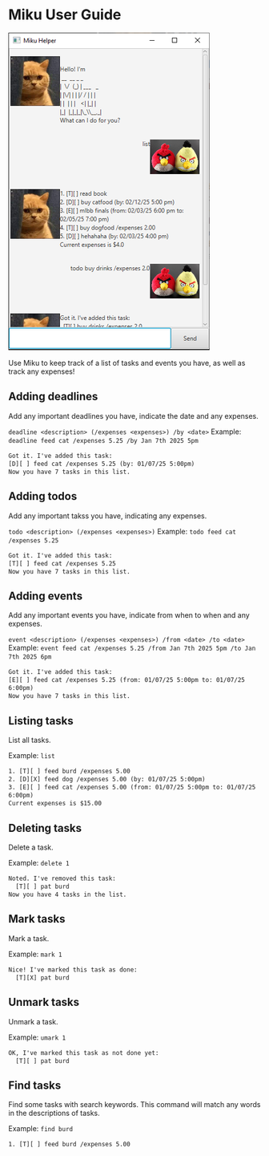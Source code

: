 # Miku User Guide

![Ui of the app Miku.](Ui.png)

Use Miku to keep track of a list of tasks and events you have, as well as track any expenses!

## Adding deadlines

Add any important deadlines you have, indicate the date and any expenses.

`deadline <description> (/expenses <expenses>) /by <date>`
Example: 
`deadline feed cat /expenses 5.25 /by Jan 7th 2025 5pm`


```
Got it. I've added this task:
[D][ ] feed cat /expenses 5.25 (by: 01/07/25 5:00pm)
Now you have 7 tasks in this list.
```

## Adding todos

Add any important takss you have, indicating any expenses.

`todo <description> (/expenses <expenses>)`
Example: 
`todo feed cat /expenses 5.25`


```
Got it. I've added this task:
[T][ ] feed cat /expenses 5.25
Now you have 7 tasks in this list.
```

## Adding events

Add any important events you have, indicate from when to when and any expenses.

`event <description> (/expenses <expenses>) /from <date> /to <date>`
Example: 
`event feed cat /expenses 5.25 /from Jan 7th 2025 5pm /to Jan 7th 2025 6pm`


```
Got it. I've added this task:
[E][ ] feed cat /expenses 5.25 (from: 01/07/25 5:00pm to: 01/07/25 6:00pm)
Now you have 7 tasks in this list.
```

## Listing tasks

List all tasks.

Example: 
`list`

```
1. [T][ ] feed burd /expenses 5.00
2. [D][X] feed dog /expenses 5.00 (by: 01/07/25 5:00pm)
3. [E][ ] feed cat /expenses 5.00 (from: 01/07/25 5:00pm to: 01/07/25 6:00pm)
Current expenses is $15.00
```

## Deleting tasks

Delete a task.

Example: 
`delete 1`

```
Noted. I've removed this task:
  [T][ ] pat burd
Now you have 4 tasks in the list.
```

## Mark tasks

Mark a task.

Example: 
`mark 1`

```
Nice! I've marked this task as done:
  [T][X] pat burd
```


## Unmark tasks

Unmark a task.

Example: 
`umark 1`

```
OK, I've marked this task as not done yet:
  [T][ ] pat burd
```

## Find tasks

Find some tasks with search keywords. This command will match any words in the descriptions of tasks.

Example: 
`find burd`

```
1. [T][ ] feed burd /expenses 5.00
```
